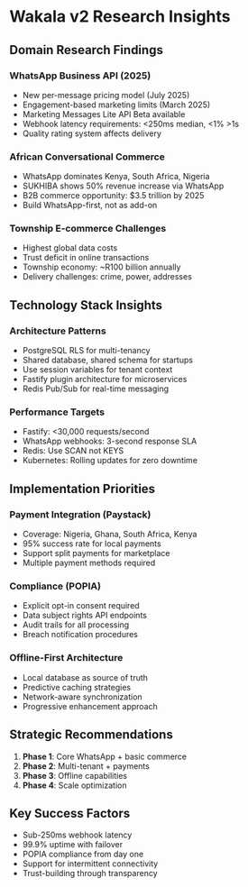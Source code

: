 # Wakala v2 Research Insights

## Domain Research Findings

### WhatsApp Business API (2025)
- New per-message pricing model (July 2025)
- Engagement-based marketing limits (March 2025)
- Marketing Messages Lite API Beta available
- Webhook latency requirements: <250ms median, <1% >1s
- Quality rating system affects delivery

### African Conversational Commerce
- WhatsApp dominates Kenya, South Africa, Nigeria
- SUKHIBA shows 50% revenue increase via WhatsApp
- B2B commerce opportunity: $3.5 trillion by 2025
- Build WhatsApp-first, not as add-on

### Township E-commerce Challenges
- Highest global data costs
- Trust deficit in online transactions
- Township economy: ~R100 billion annually
- Delivery challenges: crime, power, addresses

## Technology Stack Insights

### Architecture Patterns
- PostgreSQL RLS for multi-tenancy
- Shared database, shared schema for startups
- Use session variables for tenant context
- Fastify plugin architecture for microservices
- Redis Pub/Sub for real-time messaging

### Performance Targets
- Fastify: <30,000 requests/second
- WhatsApp webhooks: 3-second response SLA
- Redis: Use SCAN not KEYS
- Kubernetes: Rolling updates for zero downtime

## Implementation Priorities

### Payment Integration (Paystack)
- Coverage: Nigeria, Ghana, South Africa, Kenya
- 95% success rate for local payments
- Support split payments for marketplace
- Multiple payment methods required

### Compliance (POPIA)
- Explicit opt-in consent required
- Data subject rights API endpoints
- Audit trails for all processing
- Breach notification procedures

### Offline-First Architecture
- Local database as source of truth
- Predictive caching strategies
- Network-aware synchronization
- Progressive enhancement approach

## Strategic Recommendations

1. **Phase 1**: Core WhatsApp + basic commerce
2. **Phase 2**: Multi-tenant + payments
3. **Phase 3**: Offline capabilities
4. **Phase 4**: Scale optimization

## Key Success Factors
- Sub-250ms webhook latency
- 99.9% uptime with failover
- POPIA compliance from day one
- Support for intermittent connectivity
- Trust-building through transparency